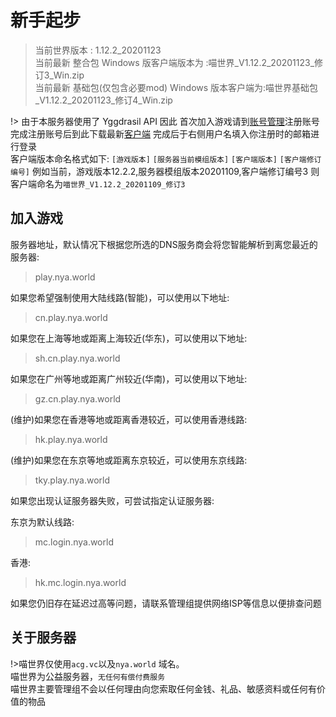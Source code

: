 # 新手起步

> 当前世界版本 : 1.12.2_20201123  
> 当前最新 整合包 Windows 版客户端版本为 :喵世界_V1.12.2_20201123_修订3_Win.zip  
> 当前最新 基础包(仅包含必要mod) Windows 版本客户端为:喵世界基础包_V1.12.2_20201123_修订4_Win.zip

!> 由于本服务器使用了 Yggdrasil API
因此 首次加入游戏请到[账号管理](http://mc.login.nya.world/)注册账号  
完成注册账号后到此下载最新[客户端](https://dl.nya.world/#/s/jRfM)  完成后于右侧用户名填入你注册时的邮箱进行登录  
客户端版本命名格式如下: `[游戏版本]` `[服务器当前模组版本]`  `[客户端版本]`  `[客户端修订编号]`
例如当前，游戏版本12.2.2,服务器模组版本20201109,客户端修订编号3 则客户端命名为`喵世界_V1.12.2_20201109_修订3`

## 加入游戏
服务器地址，默认情况下根据您所选的DNS服务商会将您智能解析到离您最近的服务器:  
> play.nya.world

如果您希望强制使用大陆线路(智能)，可以使用以下地址:  
> cn.play.nya.world

如果您在上海等地或距离上海较近(华东)，可以使用以下地址:  
> sh.cn.play.nya.world

如果您在广州等地或距离广州较近(华南)，可以使用以下地址:  
> gz.cn.play.nya.world

(维护)如果您在香港等地或距离香港较近，可以使用香港线路:
>	hk.play.nya.world

(维护)如果您在东京等地或距离东京较近，可以使用东京线路:
>	tky.play.nya.world

如果您出现认证服务器失败，可尝试指定认证服务器:

东京为默认线路:
> mc.login.nya.world

香港:
> hk.mc.login.nya.world

如果您仍旧存在延迟过高等问题，请联系管理组提供网络ISP等信息以便排查问题

## 关于服务器
!>喵世界仅使用`acg.vc`以及`nya.world` 域名。  
喵世界为公益服务器，`无任何有偿付费服务`  
喵世界主要管理组不会以任何理由向您索取任何金钱、礼品、敏感资料或任何有价值的物品

